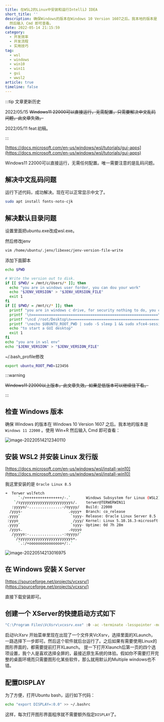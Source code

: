 ```yaml
---
title: 在WSL2的Linux中安装和运行IntelliJ IDEA
short_title: ''
description: 确保Windows的版本在Windows 10 Version 1607之后。我本地的版本是 Windows 11 22000。使用 Win+R
  然后输入 Cmd 即可查看。
date: 2022-05-14 21:15:59
category:
  - 开发效率
  - 开发流程
  - 实用技巧
tag:
  - wsl
  - windows
  - win10
  - win11
  - gui
  - wwsl2
article: true
timeline: false
---
```

:::tip 文章更新历史

2022/05/15 ~~Windows11 22000可以直接运行，无需配置，只需要解决中文乱码问题，此文章失效。~~

2022/05/11 feat:初稿。

:::

[https://docs.microsoft.com/en-us/windows/wsl/tutorials/gui-apps](https://docs.microsoft.com/en-us/windows/wsl/tutorials/gui-apps)

Windows11 22000可以直接运行，无需任何配置。唯一需要注意的是乱码问题。

## 解决中文乱码问题

运行下述代码，成功解决。现在可以正常显示中文了。

```bash
sudo apt install fonts-noto-cjk
```

## 解决默认目录问题

设置里面把ubuntu.exe改成wsl.exe。

然后修改jenv

```bash
vim /home/ubuntu/.jenv/libexec/jenv-version-file-write
```

添加下面脚本

```bash
echo $PWD

# Write the version out to disk.
if [[ $PWD/ = /mnt/c/Users/* ]]; then
  echo "you are in windows user forder, you can dou your work"
  echo "$JENV_VERSION" > "$JENV_VERSION_FILE"
  exit 1
fi
if [[ $PWD/ = /mnt/c/* ]]; then
  printf "you are in windows c drive, for security nothing to do, you can type '~' back to wsl home \nor"
  printf '\n==========================================================\necho $UBUNTU_ROOT_PWD | sudo -S sleep 1 && sudo su - root'
  printf "\ncd /root/Desktop\n==========================================================\nto root app forder\nor"
  printf '\necho $UBUNTU_ROOT_PWD | sudo -S sleep 1 && sudo xfce4-session\n'
  echo "to start a GUI desktop"
  exit 1
fi
echo "you are in wsl env"
echo "$JENV_VERSION" > "$JENV_VERSION_FILE"
```

~/.bash_profile修改

```bash
export ubuntu_ROOT_PWD=123456
```

:::warning

~~Windows11 22000以上版本，此文章失效。如果是低版本可以继续往下看。~~

:::

## 检查 Windows 版本

确保 Windows 的版本在 Windows 10 Version 1607 之后。我本地的版本是 `Windows 11 22000` 。使用 Win+R 然后输入 Cmd 即可查看：

![image-20220514212340110](https://cdn.jsdelivr.net/gh/terwer/upload@main/img/image-20220514212340110.png)

## 安装 WSL2 并安装 Linux 发行版

[https://docs.microsoft.com/en-us/windows/wsl/install-win10](https://docs.microsoft.com/en-us/windows/wsl/install-win10)

我这里安装的是 `Oracle Linux 8.5`

```bash
➜  Terwer wslfetch
      `-/+++++++++++++++++/-.`       Windows Subsystem for Linux (WSL2)
    `/syyyyyyyyyyyyyyyyyyyyyyys/.    terwer@TERWERWIN11
   :yyyyo/-...............-/oyyyy/   Build: 22000
  /yyys-                     .oyyy+  Branch: co_release
 .yyyy`                       `syyy- Release: Oracle Linux Server 8.5
 :yyyo                         /yyy/ Kernel: Linux 5.10.16.3-microsoft-standard-WSL2
 .yyyy`                       `syyy- Uptime: 0d 7h 28m
  /yyys.                     .oyyyo
   /yyyyo:-...............-:oyyyy/`
    `/syyyyyyyyyyyyyyyyyyyyyyys+.
      `.:/+ooooooooooooooo+/:.`
```

![image-20220514213016975](https://cdn.jsdelivr.net/gh/terwer/upload@main/img/image-20220514213016975.png)

## 在 Windows 安装 X Server

[https://sourceforge.net/projects/vcxsrv/](https://sourceforge.net/projects/vcxsrv/)

直接下载安装即可。

## 创建一个 XServer的快捷启动方式如下

```bash
"C:\Program Files\VcXsrv\vcxsrv.exe" :0 -ac -terminate -lesspointer -multiwindow -clipboard -wgl -dpi auto
```

启动VcXsrv
开始菜单里现在出现了一个文件夹VcXsrv，选择里面的XLaunch，一路选择下一步即可。然后这个软件就后台运行了。之后如果有需要使用Linux的图形界面的，都需要提前打开XLaunch。
提一下打开Xlaunch后第一页的四个选项设置，我个人是喜欢选择全屏的，最接近原生系统的体验。假如你不需要打开完整的桌面环境而只需要图形化某些软件，那么就用默认的Multiple windows也不错。

## 配置DISPLAY

为了方便，打开Ubuntu bash，运行如下代码：

```bash
echo "export DISPLAY=:0.0" >> ~/.bashrc
```

这样，每次打开图形界面程序就不需要额外指定`DISPLAY`了。